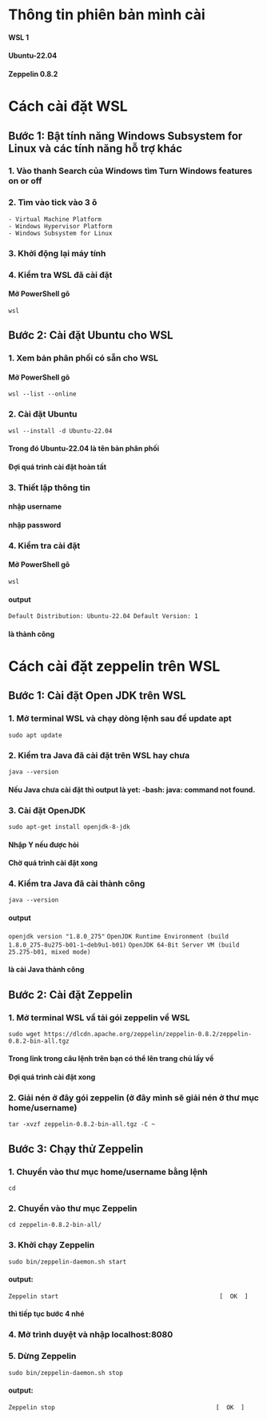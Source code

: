 # Thông tin phiên bản mình cài
#### WSL 1
#### Ubuntu-22.04
#### Zeppelin 0.8.2

# Cách cài đặt WSL
## Bước 1: Bật tính năng Windows Subsystem for Linux và các tính năng hỗ trợ khác
### 1. Vào thanh Search của Windows tìm Turn Windows features on or off
### 2.  Tìm vào tick vào 3 ô
    - Virtual Machine Platform
    - Windows Hypervisor Platform
    - Windows Subsystem for Linux
### 3. Khởi động lại máy tính
### 4. Kiểm tra WSL đã cài đặt
#### Mở PowerShell gõ
```wsl```
## Bước 2: Cài đặt Ubuntu cho WSL
### 1. Xem bản phân phối có sẵn cho WSL
#### Mở PowerShell gõ
```wsl --list --online```
### 2. Cài đặt Ubuntu
```wsl --install -d Ubuntu-22.04```
#### Trong đó Ubuntu-22.04 là tên bản phân phối
#### Đợi quá trình cài đặt hoàn tất
### 3. Thiết lập thông tin
#### nhập username
#### nhập password
### 4. Kiểm tra cài đặt
#### Mở PowerShell gõ
```wsl```
#### output
```Default Distribution: Ubuntu-22.04 Default Version: 1``` 
#### là thành công

# Cách cài đặt zeppelin trên WSL
## Bước 1: Cài đặt Open JDK trên WSL
### 1. Mở terminal WSL và chạy dòng lệnh sau để update apt
```sudo apt update```
### 2. Kiểm tra Java đã cài đặt trên WSL hay chưa
```java --version```
#### Nếu Java chưa cài đặt thì output là yet: -bash: java: command not found.
### 3. Cài đặt OpenJDK
```sudo apt-get install openjdk-8-jdk```
#### Nhập Y nếu được hỏi
#### Chờ quá trình cài đặt xong
### 4. Kiểm tra Java đã cài thành công
```java --version```
#### output 
```openjdk version "1.8.0_275"```
```OpenJDK Runtime Environment (build 1.8.0_275-8u275-b01-1~deb9u1-b01)```
```OpenJDK 64-Bit Server VM (build 25.275-b01, mixed mode)```
#### là cài Java thành công

## Bước 2: Cài đặt Zeppelin
### 1. Mở terminal WSL vầ tải gói zeppelin về WSL
```sudo wget https://dlcdn.apache.org/zeppelin/zeppelin-0.8.2/zeppelin-0.8.2-bin-all.tgz```
#### Trong link trong câu lệnh trên bạn có thể lên trang chủ lấy về
#### Đợi quá trình cài đặt xong
### 2. Giải nén ở đây gói zeppelin (ở đây mình sẽ giải nén ở thư mục home/username)
```tar -xvzf zeppelin-0.8.2-bin-all.tgz -C ~```
## Bước 3: Chạy thử Zeppelin 
### 1. Chuyển vào thư mục home/username bằng lệnh
```cd```
### 2. Chuyển vào thư mục Zeppelin 
```cd zeppelin-0.8.2-bin-all/```
### 3. Khởi chạy Zeppelin
```sudo bin/zeppelin-daemon.sh start```
#### output: 
```Zeppelin start                                             [  OK  ]```
#### thì tiếp tục bước 4 nhé
### 4. Mở trình duyệt và nhập localhost:8080
### 5. Dừng Zeppelin
```sudo bin/zeppelin-daemon.sh stop```
#### output: 
```Zeppelin stop                                             [  OK  ]```
